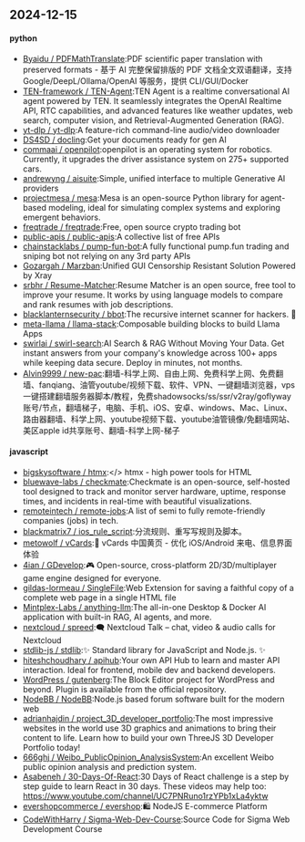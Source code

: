 ## 2024-12-15

#### python
* [Byaidu / PDFMathTranslate](https://github.com/Byaidu/PDFMathTranslate):PDF scientific paper translation with preserved formats - 基于 AI 完整保留排版的 PDF 文档全文双语翻译，支持 Google/DeepL/Ollama/OpenAI 等服务，提供 CLI/GUI/Docker
* [TEN-framework / TEN-Agent](https://github.com/TEN-framework/TEN-Agent):TEN Agent is a realtime conversational AI agent powered by TEN. It seamlessly integrates the OpenAI Realtime API, RTC capabilities, and advanced features like weather updates, web search, computer vision, and Retrieval-Augmented Generation (RAG).
* [yt-dlp / yt-dlp](https://github.com/yt-dlp/yt-dlp):A feature-rich command-line audio/video downloader
* [DS4SD / docling](https://github.com/DS4SD/docling):Get your documents ready for gen AI
* [commaai / openpilot](https://github.com/commaai/openpilot):openpilot is an operating system for robotics. Currently, it upgrades the driver assistance system on 275+ supported cars.
* [andrewyng / aisuite](https://github.com/andrewyng/aisuite):Simple, unified interface to multiple Generative AI providers
* [projectmesa / mesa](https://github.com/projectmesa/mesa):Mesa is an open-source Python library for agent-based modeling, ideal for simulating complex systems and exploring emergent behaviors.
* [freqtrade / freqtrade](https://github.com/freqtrade/freqtrade):Free, open source crypto trading bot
* [public-apis / public-apis](https://github.com/public-apis/public-apis):A collective list of free APIs
* [chainstacklabs / pump-fun-bot](https://github.com/chainstacklabs/pump-fun-bot):A fully functional pump.fun trading and sniping bot not relying on any 3rd party APIs
* [Gozargah / Marzban](https://github.com/Gozargah/Marzban):Unified GUI Censorship Resistant Solution Powered by Xray
* [srbhr / Resume-Matcher](https://github.com/srbhr/Resume-Matcher):Resume Matcher is an open source, free tool to improve your resume. It works by using language models to compare and rank resumes with job descriptions.
* [blacklanternsecurity / bbot](https://github.com/blacklanternsecurity/bbot):The recursive internet scanner for hackers. 🧡
* [meta-llama / llama-stack](https://github.com/meta-llama/llama-stack):Composable building blocks to build Llama Apps
* [swirlai / swirl-search](https://github.com/swirlai/swirl-search):AI Search & RAG Without Moving Your Data. Get instant answers from your company's knowledge across 100+ apps while keeping data secure. Deploy in minutes, not months.
* [Alvin9999 / new-pac](https://github.com/Alvin9999/new-pac):翻墙-科学上网、自由上网、免费科学上网、免费翻墙、fanqiang、油管youtube/视频下载、软件、VPN、一键翻墙浏览器，vps一键搭建翻墙服务器脚本/教程，免费shadowsocks/ss/ssr/v2ray/goflyway账号/节点，翻墙梯子，电脑、手机、iOS、安卓、windows、Mac、Linux、路由器翻墙、科学上网、youtube视频下载、youtube油管镜像/免翻墙网站、美区apple id共享账号、翻墙-科学上网-梯子

#### javascript
* [bigskysoftware / htmx](https://github.com/bigskysoftware/htmx):</> htmx - high power tools for HTML
* [bluewave-labs / checkmate](https://github.com/bluewave-labs/checkmate):Checkmate is an open-source, self-hosted tool designed to track and monitor server hardware, uptime, response times, and incidents in real-time with beautiful visualizations.
* [remoteintech / remote-jobs](https://github.com/remoteintech/remote-jobs):A list of semi to fully remote-friendly companies (jobs) in tech.
* [blackmatrix7 / ios_rule_script](https://github.com/blackmatrix7/ios_rule_script):分流规则、重写写规则及脚本。
* [metowolf / vCards](https://github.com/metowolf/vCards):📡️ vCards 中国黄页 - 优化 iOS/Android 来电、信息界面体验
* [4ian / GDevelop](https://github.com/4ian/GDevelop):🎮 Open-source, cross-platform 2D/3D/multiplayer game engine designed for everyone.
* [gildas-lormeau / SingleFile](https://github.com/gildas-lormeau/SingleFile):Web Extension for saving a faithful copy of a complete web page in a single HTML file
* [Mintplex-Labs / anything-llm](https://github.com/Mintplex-Labs/anything-llm):The all-in-one Desktop & Docker AI application with built-in RAG, AI agents, and more.
* [nextcloud / spreed](https://github.com/nextcloud/spreed):🗨️ Nextcloud Talk – chat, video & audio calls for Nextcloud
* [stdlib-js / stdlib](https://github.com/stdlib-js/stdlib):✨ Standard library for JavaScript and Node.js. ✨
* [hiteshchoudhary / apihub](https://github.com/hiteshchoudhary/apihub):Your own API Hub to learn and master API interaction. Ideal for frontend, mobile dev and backend developers.
* [WordPress / gutenberg](https://github.com/WordPress/gutenberg):The Block Editor project for WordPress and beyond. Plugin is available from the official repository.
* [NodeBB / NodeBB](https://github.com/NodeBB/NodeBB):Node.js based forum software built for the modern web
* [adrianhajdin / project_3D_developer_portfolio](https://github.com/adrianhajdin/project_3D_developer_portfolio):The most impressive websites in the world use 3D graphics and animations to bring their content to life. Learn how to build your own ThreeJS 3D Developer Portfolio today!
* [666ghj / Weibo_PublicOpinion_AnalysisSystem](https://github.com/666ghj/Weibo_PublicOpinion_AnalysisSystem):An excellent Weibo public opinion analysis and prediction system.
* [Asabeneh / 30-Days-Of-React](https://github.com/Asabeneh/30-Days-Of-React):30 Days of React challenge is a step by step guide to learn React in 30 days. These videos may help too: https://www.youtube.com/channel/UC7PNRuno1rzYPb1xLa4yktw
* [evershopcommerce / evershop](https://github.com/evershopcommerce/evershop):🛍️ NodeJS E-commerce Platform
* [CodeWithHarry / Sigma-Web-Dev-Course](https://github.com/CodeWithHarry/Sigma-Web-Dev-Course):Source Code for Sigma Web Development Course
